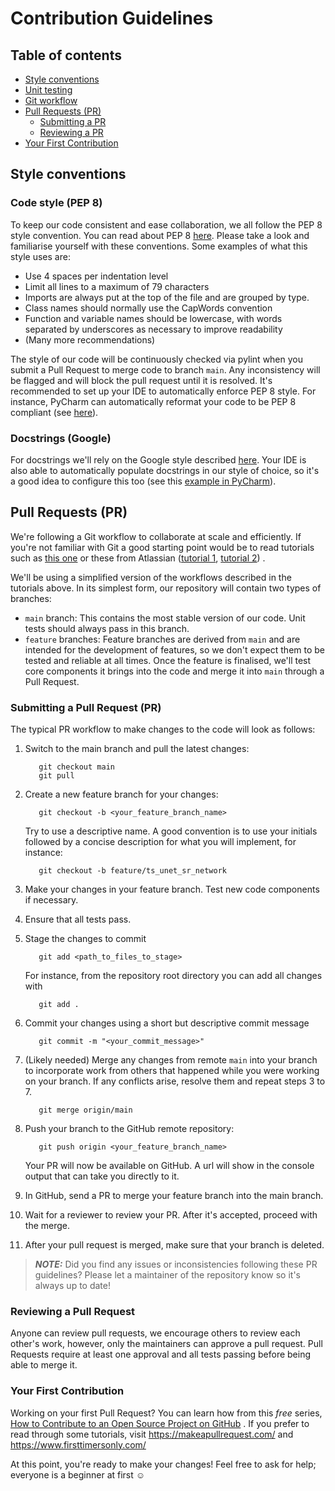 # Contribution Guidelines

## Table of contents

- [Style conventions](#style-conventions)
- [Unit testing](#unit-testing)
- [Git workflow](#git-workflow)
- [Pull Requests (PR)](#pull-requests-(pr))
  - [Submitting a PR](#submitting-a-pull-request-pr)
  - [Reviewing a PR](#reviewing-a-pull-request)
- [Your First Contribution](#your-first-contribution)

## Style conventions

### Code style (PEP 8)

To keep our code consistent and ease collaboration, we all follow the PEP 8 style convention. You can read about PEP 8 [here](https://peps.python.org/pep-0008/). Please take a look and familiarise yourself with these conventions. Some examples of what this style uses are:
* Use 4 spaces per indentation level
* Limit all lines to a maximum of 79 characters
* Imports are always put at the top of the file and are grouped by type.
* Class names should normally use the CapWords convention
* Function and variable names should be lowercase, with words separated by underscores as necessary to improve readability
* (Many more recommendations)

The style of our code will be continuously checked via pylint when you submit a Pull Request to merge code to branch `main`. Any inconsistency will be flagged and will block the pull request until it is resolved. It's recommended to set up your IDE to automatically enforce  PEP 8 style. For instance, PyCharm can automatically reformat your code to be PEP 8 compliant (see [here](https://www.jetbrains.com/help/pycharm/reformat-and-rearrange-code.html)).

### Docstrings (Google)

For docstrings we'll rely on the Google style described [here](docs/example_google_docstrings.py). Your IDE is also able to automatically populate docstrings in our style of choice, so it's a good idea to configure this too (see this [example in PyCharm](https://www.jetbrains.com/help/pycharm/settings-tools-python-integrated-tools.html)).

## Pull Requests (PR)

We're following a Git workflow to collaborate at scale and efficiently. If you're not familiar with Git a good starting
point would be to read tutorials such as [this one](https://nvie.com/posts/a-successful-git-branching-model/) or these
from
Atlassian ([tutorial 1](https://www.atlassian.com/git/tutorials/comparing-workflows#:~:text=A%20Git%20workflow%20is%20a,in%20how%20users%20manage%20changes.), [tutorial 2](https://www.atlassian.com/git/tutorials/comparing-workflows/gitflow-workflow))
.

We'll be using a simplified version of the workflows described in the tutorials above. In its simplest form, our
repository will contain two types of branches:

* `main` branch: This contains the most stable version of our code. Unit tests should always pass in this branch.
* `feature` branches: Feature branches are derived from `main` and are intended for the development of features, so we
  don't expect them to be tested and reliable at all times. Once the feature is finalised, we'll test core components it
  brings into the code and merge it into `main` through a Pull Request.

### Submitting a Pull Request (PR)

The typical PR workflow to make changes to the code will look as follows:

1. Switch to the main branch and pull the latest changes:
   ```shell
      git checkout main
      git pull
      ```

2. Create a new feature branch for your changes:
   ```shell
      git checkout -b <your_feature_branch_name>
      ```
      
   Try to use a descriptive name. A good convention is to use your initials followed by a concise description for what you will implement, for instance:
   ```shell
      git checkout -b feature/ts_unet_sr_network
      ```

3. Make your changes in your feature branch. Test new code components if necessary.

4. Ensure that all tests pass.

5. Stage the changes to commit
   ```shell
      git add <path_to_files_to_stage>
      ```
   For instance, from the repository root directory you can add all changes with
   ```shell
      git add .
      ```

6. Commit your changes using a short but descriptive commit message
   ```shell
      git commit -m "<your_commit_message>"
      ```

7. (Likely needed) Merge any changes from remote `main` into your branch to incorporate work from others that happened while you were working on your branch. If any conflicts arise, resolve them and repeat steps 3 to 7.
   ```shell
      git merge origin/main
      ```
      
8. Push your branch to the GitHub remote repository:
   ```shell
      git push origin <your_feature_branch_name>
      ```
      
   Your PR will now be available on GitHub. A url will show in the console output that can take you directly to it.
   
9. In GitHub, send a PR to merge your feature branch into the main branch.

10. Wait for a reviewer to review your PR. After it's accepted, proceed with the merge.

11. After your pull request is merged, make sure that your branch is deleted.

> **_NOTE:_** Did you find any issues or inconsistencies following these PR guidelines? Please let a maintainer of the repository know so it's always up to date!

### Reviewing a Pull Request

Anyone can review pull requests, we encourage others to review each other's work, however, only the maintainers can
approve a pull request. Pull Requests require at least one approval and all tests passing before being able to merge it.

### Your First Contribution

Working on your first Pull Request? You can learn how from this _free_
series, [How to Contribute to an Open Source Project on GitHub](https://app.egghead.io/playlists/how-to-contribute-to-an-open-source-project-on-github)
. If you prefer to read through some tutorials, visit <https://makeapullrequest.com/>
and <https://www.firsttimersonly.com/>

At this point, you're ready to make your changes! Feel free to ask for help; everyone is a beginner at first :relaxed: